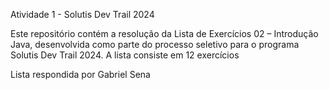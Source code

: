 Atividade 1 - Solutis Dev Trail 2024

Este repositório contém a resolução da Lista de Exercícios 02 – Introdução Java, desenvolvida como parte do processo seletivo para o programa Solutis Dev Trail 2024. A lista consiste em 12 exercícios

Lista respondida por Gabriel Sena
